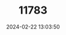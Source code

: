 ---
title: "11783"
category: "Leptoxis plicata"
draft: false
date: 2024-02-22 13:03:50
languages:
  English: ["Plicate Rocksnail"]
---